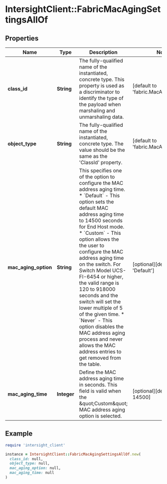 # IntersightClient::FabricMacAgingSettingsAllOf

## Properties

| Name | Type | Description | Notes |
| ---- | ---- | ----------- | ----- |
| **class_id** | **String** | The fully-qualified name of the instantiated, concrete type. This property is used as a discriminator to identify the type of the payload when marshaling and unmarshaling data. | [default to &#39;fabric.MacAgingSettings&#39;] |
| **object_type** | **String** | The fully-qualified name of the instantiated, concrete type. The value should be the same as the &#39;ClassId&#39; property. | [default to &#39;fabric.MacAgingSettings&#39;] |
| **mac_aging_option** | **String** | This specifies one of the option to configure the MAC address aging time. * &#x60;Default&#x60; - This option sets the default MAC address aging time to 14500 seconds for End Host mode. * &#x60;Custom&#x60; - This option allows the the user to configure the MAC address aging time on the switch. For Switch Model UCS-FI-6454 or higher, the valid range is 120 to 918000 seconds and the switch will set the lower multiple of 5 of the given time. * &#x60;Never&#x60; - This option disables the MAC address aging process and never allows the MAC address entries to get removed from the table. | [optional][default to &#39;Default&#39;] |
| **mac_aging_time** | **Integer** | Define the MAC address aging time in seconds. This field is valid when the \&quot;Custom\&quot; MAC address aging option is selected. | [optional][default to 14500] |

## Example

```ruby
require 'intersight_client'

instance = IntersightClient::FabricMacAgingSettingsAllOf.new(
  class_id: null,
  object_type: null,
  mac_aging_option: null,
  mac_aging_time: null
)
```

